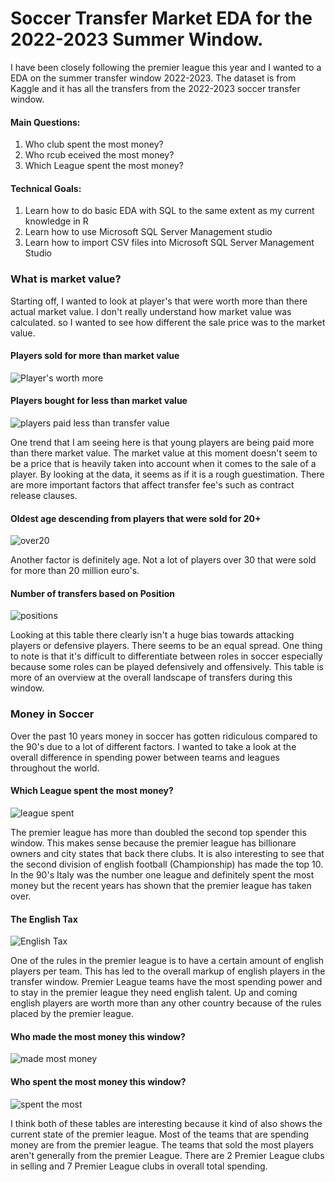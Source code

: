 # Soccer Transfer Market EDA for the 2022-2023 Summer Window. 

I have been closely following the premier league this year and I wanted to a EDA on the summer transfer window 2022-2023. The dataset is from Kaggle and it has all the transfers from the 2022-2023 soccer transfer window. 

#### Main Questions:
1. Who club spent the most money?
2. Who rcub eceived the most money?
3. Which League spent the most money?

#### Technical Goals:
1. Learn how to do basic EDA with SQL to the same extent as my current knowledge in R 
2. Learn how to use Microsoft SQL Server Management studio
3. Learn how to import CSV files into Microsoft SQL Server Management Studio

### What is market value?

Starting off, I wanted to look at player's that were worth more than there actual market value. I don't really understand how market value was calculated. so I wanted to see how different the sale price was to the market value. 

#### Players sold for more than market value
![Player's worth more](https://user-images.githubusercontent.com/77668770/208557969-fc566e1e-1a8f-4785-9baf-39ea91cd77f4.png)
#### Players bought for less than market value
![players paid less than transfer value](https://user-images.githubusercontent.com/77668770/208558576-7bb15e13-9611-4471-ba9c-d9a5e0b35dec.png)

One trend that I am seeing here is that young players are being paid more than there market value. The market value at this moment doesn't seem to be a price that is heavily taken into account when it comes to the sale of a player. By looking at the data, it seems as if it is a rough guestimation. There are more important factors that affect transfer fee's such as contract release clauses. 

#### Oldest age descending from players that were sold for 20+ 
![over20](https://user-images.githubusercontent.com/77668770/208558786-0ae1f1bd-1cc1-48db-bf20-76f8f658b014.png)

Another factor is definitely age. Not a lot of players over 30 that were sold for more than 20 million euro's. 

#### Number of transfers based on Position
![positions](https://user-images.githubusercontent.com/77668770/208559122-d3de89ea-0303-4a37-bf9e-392cd0350bd9.png)

Looking at this table there clearly isn't a huge bias towards attacking players or defensive players. There seems to be an equal spread. One thing to note is that it's difficult to differentiate between roles in soccer especially because some roles can be played defensively and offensively. This table is more of an overview at the overall landscape of transfers during this window. 

### Money in Soccer

Over the past 10 years money in soccer has gotten ridiculous compared to the 90's due to a lot of different factors. I wanted to take a look at the overall difference in spending power between teams and leagues throughout the world. 

#### Which League spent the most money? 
![league spent](https://user-images.githubusercontent.com/77668770/208559830-c02228a2-ba26-48a0-8cdf-de77cc545293.png)

The premier league has more than doubled the second top spender this window. This makes sense because the premier league has billionare owners and city states that back there clubs. It is also interesting to see that the second division of english football (Championship) has made the top 10. In the 90's Italy was the number one league and definitely spent the most money but the recent years has shown that the premier league has taken over. 

#### The English Tax 
![English Tax](https://user-images.githubusercontent.com/77668770/208560175-5704ecfc-1ea9-4286-9604-bb3302937ff5.png)

One of the rules in the premier league is to have a certain amount of english players per team. This has led to the overall markup of english players in the transfer window. Premier League teams have the most spending power and to stay in the premier league they need english talent. Up and coming english players are worth more than any other country because of the rules placed by the premier league. 

#### Who made the most money this window? 
![made most money](https://user-images.githubusercontent.com/77668770/208561036-f23394e6-c051-404e-b811-69db15251674.png)

#### Who spent the most money this window? 
![spent the most](https://user-images.githubusercontent.com/77668770/208561302-7013edb3-acee-4aee-b6ff-3e59831426cc.png)

I think both of these tables are interesting because it kind of also shows the current state of the premier league. Most of the teams that are spending money are from the premier league. The teams that sold the most players aren't generally from the premier League. There are 2 Premier League clubs in selling and 7 Premier League clubs in overall total spending. 

